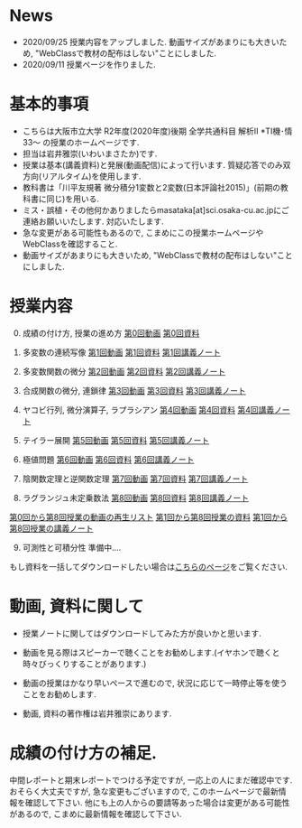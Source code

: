 
# News
- 2020/09/25 授業内容をアップしました. 動画サイズがあまりにも大きいため, "WebClassで教材の配布はしない"ことにしました. 
- 2020/09/11 授業ページを作りました.

# 基本的事項

- こちらは大阪市立大学 R2年度(2020年度)後期 全学共通科目 解析Ⅱ *TⅠ機･情33～ の授業のホームページです. 
- 担当は岩井雅崇(いわいまさたか)です.
- 授業は基本(講義資料)と発展(動画配信)によって行います. 質疑応答でのみ双方向(リアルタイム)を使用します.
- 教科書は「川平友規著 微分積分1変数と2変数(⽇本評論社2015)」(前期の教科書に同じ)を⽤いる.
- ミス・誤植・その他何かありましたらmasataka[at]sci.osaka-cu.ac.jpにご連絡お願いいたします. 対応いたします.
- 急な変更がある可能性もあるので, こまめにこの授業ホームページやWebClassを確認すること.
- 動画サイズがあまりにも大きいため, "WebClassで教材の配布はしない"ことにしました. 

# 授業内容

0. 成績の付け方, 授業の進め方 [第0回動画](https://www.youtube.com/watch?v=P_AeifrLu3M&t=21s) [第0回資料](https://github.com/masataka123/class/blob/master/2020_autumn/materials/0_成績の付け方_授業の進め方.pdf)

1. 多変数の連続写像 [第1回動画](https://www.youtube.com/watch?v=vMxVvZJghqY) [第1回資料](https://github.com/masataka123/class/blob/master/2020_autumn/materials/1_多変数の連続写像.pdf) [第1回講義ノート](https://github.com/masataka123/class/blob/master/2020_autumn/materials/1_第一回講義の授業ノート.pdf)

2. 多変数関数の微分 [第2回動画](https://www.youtube.com/watch?v=VhBUJNEKI3c) [第2回資料](https://github.com/masataka123/class/blob/master/2020_autumn/materials/2_多変数関数の微分.pdf) [第2回講義ノート](https://github.com/masataka123/class/blob/master/2020_autumn/materials/2_第二回講義の授業ノート.pdf)

3. 合成関数の微分, 連鎖律 [第3回動画](https://www.youtube.com/watch?v=sQuecZC2IH0) [第3回資料](https://github.com/masataka123/class/blob/master/2020_autumn/materials/3_合成関数の微分と連鎖律.pdf) [第3回講義ノート](https://github.com/masataka123/class/blob/master/2020_autumn/materials/3_第三回講義の授業ノート.pdf)

4. ヤコビ行列, 微分演算子, ラプラシアン [第4回動画](https://www.youtube.com/watch?v=NEkrTTWmJTo) [第4回資料](https://github.com/masataka123/class/blob/master/2020_autumn/materials/4_ヤコビ行列_微分演算子_ラプラシアン.pdf) [第4回講義ノート](https://github.com/masataka123/class/blob/master/2020_autumn/materials/4_第四回講義の授業ノート.pdf)

5. テイラー展開 [第5回動画](https://www.youtube.com/watch?v=bTllwn6QrYw) [第5回資料](https://github.com/masataka123/class/blob/master/2020_autumn/materials/5_テイラー展開.pdf) [第5回講義ノート](https://github.com/masataka123/class/blob/master/2020_autumn/materials/5_第五回講義の授業ノート.pdf)

6. 極値問題 [第6回動画](https://www.youtube.com/watch?v=KIvsBZX3KUg) [第6回資料](https://github.com/masataka123/class/blob/master/2020_autumn/materials/6_極値問題.pdf) [第6回講義ノート](https://github.com/masataka123/class/blob/master/2020_autumn/materials/6_第六回講義の授業ノート.pdf)

7. 陰関数定理と逆関数定理 [第7回動画](https://www.youtube.com/watch?v=15T2-84lZqg) [第7回資料](https://github.com/masataka123/class/blob/master/2020_autumn/materials/7_陰関数定理と逆関数定理.pdf) [第7回講義ノート](https://github.com/masataka123/class/blob/master/2020_autumn/materials/7_第七回講義の授業ノート.pdf)

8. ラグランジュ未定乗数法 [第8回動画](https://www.youtube.com/watch?v=MXm_fcoJqrg) [第8回資料](https://github.com/masataka123/class/blob/master/2020_autumn/materials/8_ラグランジュ未定乗数法.pdf) [第8回講義ノート](https://github.com/masataka123/class/blob/master/2020_autumn/materials/8_第八回講義の授業ノート.pdf)

[第0回から第8回授業の動画の再生リスト](https://www.youtube.com/playlist?list=PLZDOK-K3OuvDcAm3IpYLE0jHXbLW7QCS5)
[第1回から第8回授業の資料](https://github.com/masataka123/class/blob/master/2020_autumn/materials/0_第1回講義から第8回講義の資料まとめ.pdf)
[第1回から第8回授業の講義ノート](https://github.com/masataka123/class/blob/master/2020_autumn/materials/0_第一回から第八回までの講義の授業ノート.pdf)

9. 可測性と可積分性  準備中....

もし資料を一括してダウンロードしたい場合は[こちらのページ](https://github.com/masataka123/class/tree/master/2020_autumn/materials)をご覧ください.

# 動画, 資料に関して

- 授業ノートに関してはダウンロードしてみた方が良いかと思います.

- 動画を見る際はスピーカーで聴くことをお勧めします.(イヤホンで聴くと時々びっくりすることがあります.)

- 動画の授業はかなり早いペースで進むので, 状況に応じて一時停止等を使うことをお勧めします.

- 動画, 資料の著作権は岩井雅崇にあります.

# 成績の付け方の補足. 

中間レポートと期末レポートでつける予定ですが, 一応上の人にまだ確認中です.
おそらく大丈夫ですが, 急な変更もございますので, このホームページで最新情報を確認して下さい.
他にも上の人からの要請等あった場合は変更がある可能性があるので, こまめに最新情報を確認して下さい.






